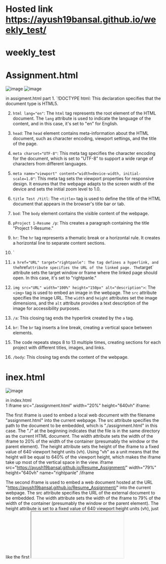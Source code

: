# Hosted link https://ayush19bansal.github.io/weekly_test/

# weekly_test
# Assignment.html
![image](https://github.com/Ayush19bansal/weekly_test/assets/118842033/52d96570-4761-4e2d-a40b-c08c5da99a3d)
![image](https://github.com/Ayush19bansal/weekly_test/assets/118842033/72cbca3c-366e-4f71-b943-757af8188af1)

in assigment.html part  1. `!DOCTYPE html: This declaration specifies that the document type is HTML5.

2. `html lang="en"`: The `html` tag represents the root element of the HTML document. The `lang` attribute is used to indicate the language of the content, and in this case, it's set to "en" for English.

3. `head`: The `head` element contains meta-information about the HTML document, such as character encoding, viewport settings, and the title of the page.

4. `meta charset="UTF-8"`: This meta tag specifies the character encoding for the document, which is set to "UTF-8" to support a wide range of characters from different languages.

5. `meta name="viewport" content="width=device-width, initial-scale=1.0"`: This meta tag sets the viewport properties for responsive design. It ensures that the webpage adapts to the screen width of the device and sets the initial zoom level to 1.0.

6. `title Test /titl`: The `<title>` tag is used to define the title of the HTML document that appears in the browser's title bar or tab.

7. `bod`: The `body` element contains the visible content of the webpage.

8. `pProject 1-Resume /p`: This creates a paragraph containing the title "Project 1-Resume."

9. `hr`: The `hr` tag represents a thematic break or a horizontal rule. It creates a horizontal line to separate content sections.

10. `
11. `a href="URL" target="rightpanle": The `<a>` tag defines a hyperlink, and the `href` attribute specifies the URL of the linked page. The `target` attribute sets the target window or frame where the linked page should open. In this case, it's set to "rightpanle."

12. `img src="URL" width="100%" height="150px" alt="description">`: The `<img>` tag is used to embed an image in the webpage. The `src` attribute specifies the image URL. The `width` and `height` attributes set the image dimensions, and the `alt` attribute provides a text description of the image for accessibility purposes.

13. `/a`: This closing tag ends the hyperlink created by the `a` tag.

14. `br`: The `br` tag inserts a line break, creating a vertical space between elements.

15. The code repeats steps 8 to 13 multiple times, creating sections for each project with different titles, images, and links.

16. `/body`: This closing tag ends the content of the webpage.


# inex.html

![image](https://github.com/Ayush19bansal/weekly_test/assets/118842033/fadaccb8-4875-4038-bae9-b50dac8a6bf9)


in index.html  
  1   iframe src="./assignment.html" width="20%" height="640vh"  iframe:

The first iframe is used to embed a local web document with the filename "assignment.html" into the current webpage.
The src attribute specifies the path to the document to be embedded, which is "./assignment.html" in this case. The "./" at the beginning indicates that the file is in the same directory as the current HTML document.
The width attribute sets the width of the iframe to 20% of the width of the container (presumably the window or the parent element).
The height attribute sets the height of the iframe to a fixed value of 640 viewport height units (vh). Using "vh" as a unit means that the height will be equal to 640% of the viewport height, which makes the iframe take up most of the vertical space in the view.
iframe src="https://ayush19bansal.github.io/Resume_Assignment/" width="79%" height="640vh" name="rightpanle" /iframe

The second iframe is used to embed a web document hosted at the URL "https://ayush19bansal.github.io/Resume_Assignment/" into the current webpage.
The src attribute specifies the URL of the external document to be embedded.
The width attribute sets the width of the iframe to 79% of the width of the container (presumably the window or the parent element).
The height attribute is set to a fixed value of 640 viewport height units (vh), just like the first <iframe>.
The name attribute sets the name of the iframe to "rightpanle". This is important as it allows targeting this specific iframe when a link is clicked with the target attribute set to "rightpanle". This means that when links with target="rightpanle" are clicked, the linked page will load within this specific iframe.





